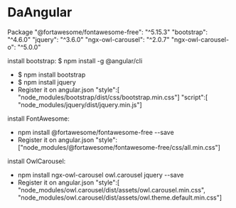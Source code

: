 # DaAngular

Package
 "@fortawesome/fontawesome-free": "^5.15.3"
 "bootstrap": "^4.6.0"
 "jquery": "^3.6.0"
 "ngx-owl-carousel": "^2.0.7"
 "ngx-owl-carousel-o": "^5.0.0"

install bootstrap: $ npm install -g @angular/cli
  - $ npm install bootstrap
  - $ npm install jquery
  - Register it on angular.json
    "style":[ "node_modules/bootstrap/dist/css/bootstrap.min.css"]
    "script":[ "node_modules/jquery/dist/jquery.min.js"]

install FontAwesome: 
  - npm install @fortawesome/fontawesome-free --save
  - Register it on angular.json
    "style":["node_modules/@fortawesome/fontawesome-free/css/all.min.css"]
    
 install OwlCarousel:
  - npm install ngx-owl-carousel owl.carousel jquery --save
  - Register it on angular.json
  "style":[ "node_modules/owl.carousel/dist/assets/owl.carousel.min.css",
            "node_modules/owl.carousel/dist/assets/owl.theme.default.min.css"]

